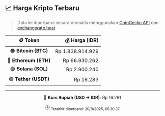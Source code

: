 

<!-- HARGA_KRIPTO -->
## 📈 Harga Kripto Terbaru

> Data ini diperbarui secara otomatis menggunakan [CoinGecko API](https://www.coingecko.com/) dan [exchangerate.host](https://exchangerate.host/)

<div align="center">

| 🪙 Token | 💰 Harga (IDR) |
|:------:|---------------:|
| 🟠 **Bitcoin (BTC)**   | Rp 1.838.914.929 |
| 🔵 **Ethereum (ETH)**  | Rp 66.930.262 |
| 🟣 **Solana (SOL)**    | Rp 2.900.240 |
| 🟢 **Tether (USDT)**   | Rp 16.283 |

---

💱 **Kurs Rupiah (USD → IDR)**: Rp 16.281

🕒 <sub>Terakhir diperbarui: 20/8/2025, 06.30.37</sub>

</div>
<!-- /HARGA_KRIPTO -->